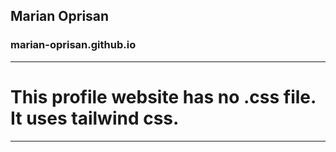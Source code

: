 ## Marian Oprisan
### marian-oprisan.github.io
---

# This profile website has no .css file. It uses tailwind css.

---